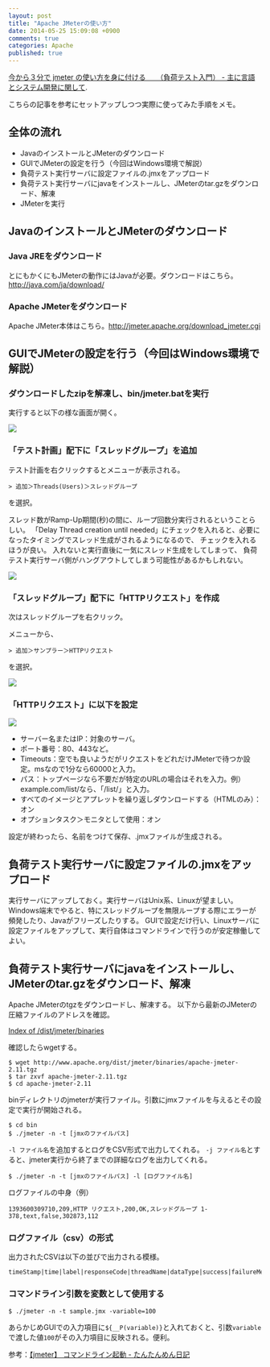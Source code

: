 ```yaml
---
layout: post
title: "Apache JMeterの使い方"
date: 2014-05-25 15:09:08 +0900
comments: true
categories: Apache
published: true
---
```


[今から３分で jmeter の使い方を身に付ける　　（負荷テスト入門） - 主に言語とシステム開発に関して][1].

 [1]: http://d.hatena.ne.jp/language_and_engineering/20081014/1223905380

こちらの記事を参考にセットアップしつつ実際に使ってみた手順をメモ。




## 全体の流れ
- JavaのインストールとJMeterのダウンロード
- GUIでJMeterの設定を行う（今回はWindows環境で解説）
- 負荷テスト実行サーバに設定ファイルの.jmxをアップロード
- 負荷テスト実行サーバにjavaをインストールし、JMeterのtar.gzをダウンロード、解凍
- JMeterを実行




## JavaのインストールとJMeterのダウンロード

### Java JREをダウンロード

とにもかくにもJMeterの動作にはJavaが必要。ダウンロードはこちら。<http://java.com/ja/download/>

### Apache JMeterをダウンロード

Apache JMeter本体はこちら。<http://jmeter.apache.org/download_jmeter.cgi>





## GUIでJMeterの設定を行う（今回はWindows環境で解説）

### ダウンロードしたzipを解凍し、bin/jmeter.batを実行

実行すると以下の様な画面が開く。

![](/images/article/jmeter-1.png)

### 「テスト計画」配下に「スレッドグループ」を追加

テスト計画を右クリックするとメニューが表示される。

```
> 追加＞Threads(Users)＞スレッドグループ
```

を選択。

スレッド数がRamp-Up期間(秒)の間に、ループ回数分実行されるということらしい。
「Delay Thread creation until needed」にチェックを入れると、必要になったタイミングでスレッド生成がされるようになるので、
チェックを入れるほうが良い。
入れないと実行直後に一気にスレッド生成をしてしまって、
負荷テスト実行サーバ側がハングアウトしてしまう可能性があるかもしれない。

![](/images/article/jmeter-2.png)

### 「スレッドグループ」配下に「HTTPリクエスト」を作成

次はスレッドグループを右クリック。

メニューから、

```
> 追加＞サンプラー＞HTTPリクエスト
```

を選択。  

![](/images/article/jmeter-3.png)

### 「HTTPリクエスト」に以下を設定

![](/images/article/jmeter-4.png)

- サーバー名またはIP：対象のサーバ。
- ポート番号：80、443など。
- Timeouts：空でも良いようだがリクエストをどれだけJMeterで待つか設定。msなので1分なら60000と入力。
- パス：トップページなら不要だが特定のURLの場合はそれを入力。例）example.com/list/なら、「/list/」と入力。
- すべてのイメージとアプレットを繰り返しダウンロードする（HTMLのみ）：オン
- オプションタスク＞モニタとして使用：オン

設定が終わったら、名前をつけて保存、.jmxファイルが生成される。





## 負荷テスト実行サーバに設定ファイルの.jmxをアップロード

実行サーバにアップしておく。実行サーバはUnix系、Linuxが望ましい。
Windows端末でやると、特にスレッドグループを無限ループする際にエラーが頻発したり、Javaがフリーズしたりする。
GUIで設定だけ行い、Linuxサーバに設定ファイルをアップして、実行自体はコマンドラインで行うのが安定稼働してよい。



## 負荷テスト実行サーバにjavaをインストールし、JMeterのtar.gzをダウンロード、解凍

Apache JMeterのtgzをダウンロードし、解凍する。
以下から最新のJMeterの圧縮ファイルのアドレスを確認。

[Index of /dist/jmeter/binaries](http://www.apache.org/dist/jmeter/binaries/)

確認したらwgetする。

```
$ wget http://www.apache.org/dist/jmeter/binaries/apache-jmeter-2.11.tgz
$ tar zxvf apache-jmeter-2.11.tgz
$ cd apache-jmeter-2.11
```

binディレクトリのjmeterが実行ファイル。引数にjmxファイルを与えるとその設定で実行が開始される。

```
$ cd bin
$ ./jmeter -n -t [jmxのファイルパス]
```

`-l ファイル名`を追加するとログをCSV形式で出力してくれる。
`-j ファイル名`とすると、jmeter実行から終了までの詳細なログを出力してくれる。

```
$ ./jmeter -n -t [jmxのファイルパス] -l [ログファイル名]
```

ログファイルの中身（例）
```
1393600309710,209,HTTP リクエスト,200,OK,スレッドグループ 1-378,text,false,302873,112
```


### ログファイル（csv）の形式

出力されたCSVは以下の並びで出力される模様。

```
timeStamp|time|label|responseCode|threadName|dataType|success|failureMessage
```



### コマンドライン引数を変数として使用する

```
$ ./jmeter -n -t sample.jmx -variable=100
```

あらかじめGUIでの入力項目に`${__P(variable)}`と入れておくと、引数`variable`で渡した値`100`がその入力項目に反映される。便利。

参考：[【jmeter】 コマンドライン起動 - たんたんめん日記](http://dnond.hatenablog.com/entry/2013/03/03/202851)

